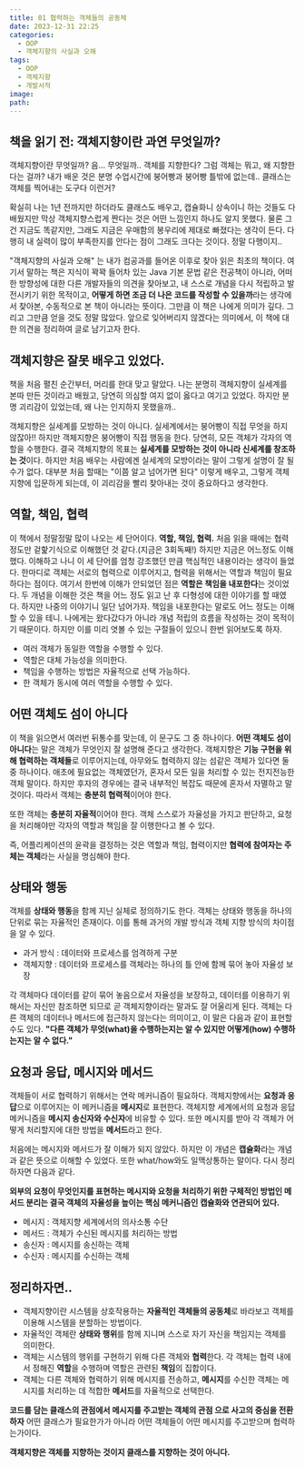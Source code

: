 ```yaml
---
title: 01 협력하는 객체들의 공동체
date: 2023-12-31 22:25
categories:
  - OOP
  - 객체지향의 사실과 오해
tags:
  - OOP
  - 객체지향
  - 개발서적
image: 
path:
---
```


## 책을 읽기 전: 객체지향이란 과연 무엇일까?
객체지향이란 무엇일까? 음... 무엇일까.. 객체를 지향한다? 그럼 객체는 뭐고, 왜 지향한다는 걸까? 내가 배운 것은 분명 수업시간에 붕어빵과 붕어빵 틀밖에 없는데.. 클래스는 객체를 찍어내는 도구다 이런거?

확실히 나는 1년 전까지만 하더라도 클래스도 배우고, 캡슐화니 상속이니 하는 것들도 다 배웠지만 막상 객체지향스럽게 짠다는 것은 어떤 느낌인지 하나도 알지 못했다. 물론 그건 지금도 똑같지만, 그래도 지금은 우매함의 봉우리에 제대로 빠졌다는 생각이 든다. 다행히 내 실력이 많이 부족한지를 안다는 점이 그래도 크다는 것이다. 정말 다행이지..

"객체지향의 사실과 오해" 는 내가 컴공과를 들어온 이후로 찾아 읽은 최초의 책이다. 여기서 말하는 책은 지식이 꽉꽉 들어차 있는 Java 기본 문법 같은 전공책이 아니라, 어떠한 방향성에 대한 다른 개발자들의 의견을 찾아보고, 내 스스로 개념을 다시 적립하고 발전시키기 위한 목적이고, **어떻게 하면 조금 더 나은 코드를 작성할 수 있을까**라는 생각에서 찾아본, 수동적으로 본 책이 아니라는 뜻이다. 그만큼 이 책은 나에게 의미가 깊다. 그리고 그만큼 얻을 것도 정말 많았다. 앞으로 잊어버리지 않겠다는 의미에서, 이 책에 대한 의견을 정리하여 글로 남기고자 한다.

## 객체지향은 잘못 배우고 있었다.
책을 처음 펼친 순간부터, 머리를 한대 맞고 말았다. 나는 분명히 객체지향이 실세계를 본따 만든 것이라고 배웠고, 당연히 의심할 여지 없이 옳다고 여기고 있었다. 하지만 분명 괴리감이 있었는데, 왜 나는 인지하지 못했을까..

객체지향은 실세계를 모방하는 것이 아니다. 실세계에서는 붕어빵이 직접 무엇을 하지 않잖아!! 하지만 객체지향은 붕어빵이 직접 행동을 한다. 당연히, 모든 객체가 각자의 역할을 수행한다. 결국 객체지향의 목표는 **실세계를 모방하는 것이 아니라 신세계를 창조하는 것**이다. 하지만 처음 배우는 사람에겐 실세계의 모방이라는 말이 그렇게 설명이 잘 될 수가 없다. 대부분 처음 할때는 "이쯤 알고 넘어가면 된다" 이렇게 배우고, 그렇게 객체지향에 입문하게 되는데, 이 괴리감을 빨리 찾아내는 것이 중요하다고 생각한다. 

## 역할, 책임, 협력
이 책에서 정말정말 많이 나오는 세 단어이다. **역할, 책임, 협력.** 처음 읽을 때에는 협력 정도만 겉핥기식으로 이해했던 것 같다.(지금은 3회독째!) 하지만 지금은 어느정도 이해했다. 이해하고 나니 이 세 단어를 엄청 강조했던 만큼 핵심적인 내용이라는 생각이 들었다. 한마디로 객체는 서로의 협력으로 이루어지고, 협력을 위해서는 역할과 책임이 필요하다는 점이다. 여기서 한번에 이해가 안되었던 점은 **역할은 책임을 내포한다**는 것이었다. 두 개념을 이해한 것은 책을 어느 정도 읽고 난 후 다형성에 대한 이야기를 할 때였다. 하지만 나중의 이야기니 일단 넘어가자. 책임을 내포한다는 말로도 어느 정도는 이해할 수 있을 테니. 나에게는 왔다갔다가 아니라 개념 적립의 흐름을 작성하는 것이 목적이기 때문이다. 하지만 이를 미리 엿볼 수 있는 구절들이 있으니 한번 읽어보도록 하자.

>
+ 여러 객체가 동일한 역할을 수행할 수 있다.
+ 역할은 대체 가능성을 의미한다.
+ 책임을 수행하는 방법은 자율적으로 선택 가능하다.
+ 한 객체가 동시에 여러 역할을 수행할 수 있다.

## 어떤 객체도 섬이 아니다
이 책을 읽으면서 여러번 뒤통수를 맞는데, 이 문구도 그 중 하나이다. **어떤 객체도 섬이 아니다**는 말은 객체가 무엇인지 잘 설명해 준다고 생각한다. 객체지향은 **기능 구현을 위해 협력하는 객체들**로 이루어지는데, 아무와도 협력하지 않는 섬같은 객체가 있다면 둘 중 하나이다. 애초에 필요없는 객체였던가, 혼자서 모든 일을 처리할 수 있는 전지전능한 객체 말이다. 하지만 후자의 경우에는 결국 내부적인 복잡도 때문에 혼자서 자멸하고 말 것이다. 따라서 객체는 **충분히 협력적**이어야 한다.

또한 객체는 **충분히 자율적**이어야 한다. 객체 스스로가 자율성을 가지고 판단하고, 요청을 처리해야만 각자의 역할과 책임을 잘 이행한다고 볼 수 있다.

즉, 어플리케이션의 윤곽을 결정하는 것은 역할과 책임, 협력이지만 **협력에 참여자는 주체는 객체**라는 사실을 명심해야 한다.

## 상태와 행동
객체를 **상태와 행동**을 함께 지닌 실체로 정의하기도 한다. 객체는 상태와 행동을 하나의 단위로 묶는 자율적인 존재이다. 이를 통해 과거의 개발 방식과 객체 지향 방식의 차이점을 알 수 있다.

>
+ 과거 방식 : 데이터와 프로세스를 엄격하게 구분
+ 객체지향 : 데이터와 프로세스를 객체라는 하나의 틀 안에 함께 묶어 놓아 자율성 보장

각 객체마다 데이터를 같이 묶어 놓음으로서 자율성을 보장하고, 데이터를 이용하기 위해서는 자신만 참조하면 되므로 곧 객체지향이라는 말과도 잘 어울리게 된다. 객체는 다른 객체의 데이터나 메서드에 접근하지 않는다는 의미이고, 이 말은 다음과 같이 표현할 수도 있다.
**"다른 객체가 무엇(what)을 수행하는지는 알 수 있지만 어떻게(how) 수행하는지는 알 수 없다."**

## 요청과 응답, 메시지와 메서드
객체들이 서로 협력하기 위해서는 연락 메커니즘이 필요하다. 객체지향에서는 **요청과 응답**으로 이루어지는 이 메커니즘을 **메시지**로 표현한다. 객체지향 세계에서의 요청과 응답 메커니즘을 **메시지 송신자와 수신자**에 비유할 수 있다. 또한 메시지를 받아 각 객체가 어떻게 처리할지에 대한 방법을 **메서드**라고 한다.

처음에는 메시지와 메서드가 잘 이해가 되지 않았다. 하지만 이 개념은 **캡슐화**라는 개념과 같은 뜻으로 이해할 수 있었다. 또한 what/how와도 일맥상통하는 말이다. 다시 정리하자면 다음과 같다.

**외부의 요청이 무엇인지를 표현하는 메시지와 요청을 처리하기 위한 구체적인 방법인 메서드 분리는 결국 객체의 자율성을 높이는 핵심 메커니즘인 캡슐화와 연관되어 있다.**

>
+ 메시지 : 객체지향 세계에서의 의사소통 수단
+ 메서드 : 객체가 수신된 메시지를 처리하는 방법
+ 송신자 : 메시지를 송신하는 객체
+ 수신자 : 메시지를 수신하는 객체


## 정리하자면..
+ 객체지향이란 시스템을 상호작용하는 **자율적인 객체들의 공동체**로 바라보고 객체를 이용해 시스템을 분할하는 방법이다.
+ 자율적인 객체란 **상태와 행위**를 함께 지니며 스스로 자기 자신을 책임지는 객체를 의미한다.
+ 객체는 시스템의 행위를 구현하기 위해 다른 객체와 **협력**한다. 각 객체는 협력 내에서 정해진 **역할**을 수행하며 역할은 관련된 **책임**의 집합이다.
+ 객체는 다른 객체와 협력하기 위해 메시지를 전송하고, **메시지**를 수신한 객체는 메시지를 처리하는 데 적합한 **메서드**를 자율적으로 선택한다.


**코드를 담는 클래스의 관점에서 메시지를 주고받는 객체의 관점 으로 사고의 중심을 전환하자**
어떤 클래스가 필요한가가 아니라 어떤 객체들이 어떤 메시지를 주고받으며 협력하는가이다.

**객체지향은 객체를 지향하는 것이지 클래스를 지향하는 것이 아니다.**